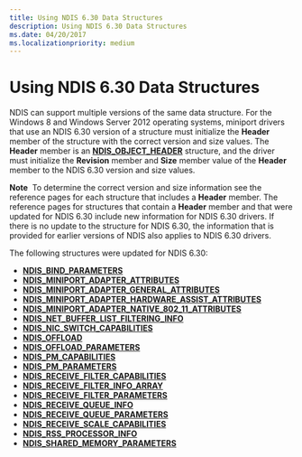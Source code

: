 ```yaml
---
title: Using NDIS 6.30 Data Structures
description: Using NDIS 6.30 Data Structures
ms.date: 04/20/2017
ms.localizationpriority: medium
---
```


# Using NDIS 6.30 Data Structures


NDIS can support multiple versions of the same data structure. For the Windows 8 and Windows Server 2012 operating systems, miniport drivers that use an NDIS 6.30 version of a structure must initialize the **Header** member of the structure with the correct version and size values. The **Header** member is an [**NDIS\_OBJECT\_HEADER**](/windows-hardware/drivers/ddi/objectheader/ns-objectheader-ndis_object_header) structure, and the driver must initialize the **Revision** member and **Size** member value of the **Header** member to the NDIS 6.30 version and size values.

**Note**  To determine the correct version and size information see the reference pages for each structure that includes a **Header** member. The reference pages for structures that contain a **Header** member and that were updated for NDIS 6.30 include new information for NDIS 6.30 drivers. If there is no update to the structure for NDIS 6.30, the information that is provided for earlier versions of NDIS also applies to NDIS 6.30 drivers.

 

The following structures were updated for NDIS 6.30:

- [**NDIS\_BIND\_PARAMETERS**](/windows-hardware/drivers/ddi/ndis/ns-ndis-_ndis_bind_parameters)
- [**NDIS\_MINIPORT\_ADAPTER\_ATTRIBUTES**](/windows-hardware/drivers/ddi/ndis/ns-ndis-_ndis_miniport_adapter_attributes)
- [**NDIS\_MINIPORT\_ADAPTER\_GENERAL\_ATTRIBUTES**](/windows-hardware/drivers/ddi/ndis/ns-ndis-_ndis_miniport_adapter_general_attributes)
- [**NDIS\_MINIPORT\_ADAPTER\_HARDWARE\_ASSIST\_ATTRIBUTES**](/windows-hardware/drivers/ddi/ndis/ns-ndis-_ndis_miniport_adapter_hardware_assist_attributes)
- [**NDIS\_MINIPORT\_ADAPTER\_NATIVE\_802\_11\_ATTRIBUTES**](/previous-versions/windows/hardware/wireless/ff565926(v=vs.85))
- [**NDIS\_NET\_BUFFER\_LIST\_FILTERING\_INFO**](/windows-hardware/drivers/ddi/ndis/ns-ndis-_ndis_net_buffer_list_filtering_info)
- [**NDIS\_NIC\_SWITCH\_CAPABILITIES**](/windows-hardware/drivers/ddi/ntddndis/ns-ntddndis-_ndis_nic_switch_capabilities)
- [**NDIS\_OFFLOAD**](/windows-hardware/drivers/ddi/ndischimney/ns-ndischimney-_ndis_offload_handle)
- [**NDIS\_OFFLOAD\_PARAMETERS**](/windows-hardware/drivers/ddi/ntddndis/ns-ntddndis-_ndis_offload_parameters)
- [**NDIS\_PM\_CAPABILITIES**](/windows-hardware/drivers/ddi/ntddndis/ns-ntddndis-_ndis_pm_capabilities)
- [**NDIS\_PM\_PARAMETERS**](/windows-hardware/drivers/ddi/ntddndis/ns-ntddndis-_ndis_pm_parameters)
- [**NDIS\_RECEIVE\_FILTER\_CAPABILITIES**](/windows-hardware/drivers/ddi/ntddndis/ns-ntddndis-_ndis_receive_filter_capabilities)
- [**NDIS\_RECEIVE\_FILTER\_INFO\_ARRAY**](/windows-hardware/drivers/ddi/ntddndis/ns-ntddndis-_ndis_receive_filter_info_array)
- [**NDIS\_RECEIVE\_FILTER\_PARAMETERS**](/windows-hardware/drivers/ddi/ntddndis/ns-ntddndis-_ndis_receive_filter_parameters)
- [**NDIS\_RECEIVE\_QUEUE\_INFO**](/windows-hardware/drivers/ddi/ntddndis/ns-ntddndis-_ndis_receive_queue_info)
- [**NDIS\_RECEIVE\_QUEUE\_PARAMETERS**](/windows-hardware/drivers/ddi/ntddndis/ns-ntddndis-_ndis_receive_queue_parameters)
- [**NDIS\_RECEIVE\_SCALE\_CAPABILITIES**](/windows-hardware/drivers/ddi/ntddndis/ns-ntddndis-_ndis_receive_scale_capabilities)
- [**NDIS\_RSS\_PROCESSOR\_INFO**](/windows-hardware/drivers/ddi/ntddndis/ns-ntddndis-_ndis_rss_processor_info)
- [**NDIS\_SHARED\_MEMORY\_PARAMETERS**](/windows-hardware/drivers/ddi/ndis/ns-ndis-_ndis_shared_memory_parameters)
 


